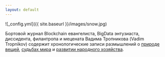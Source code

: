 ```yaml
---
layout: default
---
```


<style>
body {
    background-image: url("/images/snow.jpg");
}
</style>

  ![_config.yml]({{ site.baseurl }}/images/snow.jpg) 

Бортовой журнал Blockchain евангелиста, BigData энтузиаста, диссидента, филантропа и мецената Вадима Тропникова (Vadim Tropnikov) содержит хронологические записи размышлений о [природе вещей](/xamep/), [судьбах мира](/uncheck/) и [развитии народного хозяйства](/ktulhu/).
